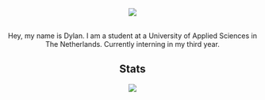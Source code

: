 <div align="center">
  <a href="https://www.youtube.com/watch?v=dQw4w9WgXcQ" />
    <img src="https://svg-banners.vercel.app/api?type=luminance&text1=Bituq&text2=%22Don't%20Panic!%22&height=200"  />
  </a>
</div>
<div align="center">
  <br />
  
  Hey, my name is Dylan. I am a student at a University of Applied Sciences in The Netherlands. Currently interning in my third year.
  ## Stats
  <img src="https://metrics.lecoq.io/bituq?template=classic&base.community=0&base.repositories=0&base.metadata=0&achievements=1&achievements.threshold=C&achievements.secrets=true&achievements.limit=0&config.timezone=Europe%2FAmsterdam" />
</div>
